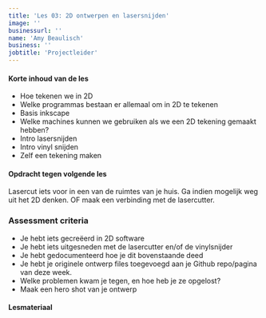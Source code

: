 ```yaml
---
title: 'Les 03: 2D ontwerpen en lasersnijden'
image: ''
businessurl: ''
name: 'Amy Beaulisch'
business: ''
jobtitle: 'Projectleider'
---
```

>

#### Korte inhoud van de les
- Hoe tekenen we in 2D
- Welke programmas bestaan er allemaal om in 2D te tekenen
- Basis inkscape
- Welke machines kunnen we gebruiken als we een 2D tekening gemaakt hebben? 
- Intro lasersnijden
- Intro vinyl snijden
- Zelf een tekening maken



#### Opdracht tegen volgende les

Lasercut iets voor in een van de ruimtes van je huis. Ga indien mogelijk weg uit het 2D denken. OF maak een verbinding met de lasercutter. 


### Assessment criteria

- Je hebt iets gecreëerd in 2D software
- Je hebt iets uitgesneden met de lasercutter en/of de vinylsnijder
- Je hebt gedocumenteerd hoe je dit bovenstaande deed
- Je hebt je originele ontwerp files toegevoegd aan je Github repo/pagina van deze week. 
- Welke problemen kwam je tegen, en hoe heb je ze opgelost?
- Maak een hero shot van je ontwerp


#### Lesmateriaal

<!--
- [Presentatie Lasersnijden]({{site.baseurl}}/assets/images/Lesson2/FabZero_Lasercutting.pdf)
- [Presentatie snijplotten]({{site.baseurl}}/assets/images/Lesson2/Snijplotten.pdf)
- [Handleiding snijplotten: snij functie]({{site.baseurl}}/assets/images/Lesson2/Computer_Brother.pdf)
- [Handleiding snijplotten: scan functie]({{site.baseurl}}/assets/images/Lesson2/Scannen_Brother.pdf)
- [Video van de les](https://youtu.be/97tYuxHcvKc)

#### Interesante links 
- [Inkscape downloaden](https://inkscape.org/)  
- [Inspiratie opdoen: Pinterest](https://www.pinterest.com/)
- [Neil Gerschenfeld over CAD tekeningen maken - in het Engels](https://vimeo.com/389847907)
- [Neil Gerschenfeld over Computer Controlled Cutting - in het Engels](https://vimeo.com/391123690)
- [Tutorials over Inkscape en lasersnijden op De Creatieve STEM](http://decreatievestem.be/laser-snijden/)
- [Tutorials over snijplotten op De Creatieve STEM](http://decreatievestem.be/snijplotten/)

-->